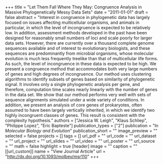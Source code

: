 +++
title = "Let Them Fall Where They May: Congruence Analysis in Massive Phylogenetically Messy Data Sets"
date = "2011-01-01"
draft = false
abstract = "Interest in congruence in phylogenetic data has largely focused on issues affecting multicellular organisms, and animals in particular, in which the level of incongruence is expected to be relatively low. In addition, assessment methods developed in the past have been designed for reasonably small numbers of loci and scale poorly for larger data sets. However, there are currently over a thousand complete genome sequences available and of interest to evolutionary biologists, and these sequences are predominantly from microbial organisms, whose molecular evolution is much less frequently treelike than that of multicellular life forms. As such, the level of incongruence in these data is expected to be high. We present a congruence method that accommodates both very large numbers of genes and high degrees of incongruence. Our method uses clustering algorithms to identify subsets of genes based on similarity of phylogenetic signal. It involves only a single phylogenetic analysis per gene, and therefore, computation time scales nearly linearly with the number of genes in the data set. We show that our method performs very well with sets of sequence alignments simulated under a wide variety of conditions. In addition, we present an analysis of core genes of prokaryotes, often assumed to have been largely vertically inherited, in which we identify two highly incongruent classes of genes. This result is consistent with the complexity hypothesis."
authors = ["Jessica W. Leigh", "Klaus Schliep", "Philippe Lopez", "Eric Bapteste"]
publication_types = ["2"]
publication = "In *Molecular Biology and Evolution*"
publication_short = ""
image_preview = ""
selected = false
projects = []
tags = []
url_pdf = ""
url_code = ""
url_dataset = ""
url_project = ""
url_slides = ""
url_video = ""
url_poster = ""
url_source = ""
math = false
highlight = true
[header]
image = ""
caption = ""
[[url_custom]]
name = "View Journal Article"
url = "http://dx.doi.org/10.1093/molbev/msr110"
+++
